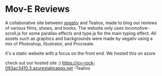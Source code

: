 # Mov-E Reviews
A collaborative site between [xegativ](https://github.com/xegativ) and Tealios, made to blog our reviews of various films, shows, and books. The website only uses locomotive-scroll.js for some parallax effects and type.js for the main typing effect. All assets such as graphics and backgrounds were made by xegativ using a mix of Photoshop, Illustrator, and Procreate. 

it's a static website with a focus on the front end.
We hosted this on azure

check out our hosted site :)
https://icy-rock-093ac3410.3.azurestaticapps.net
-Tealios
